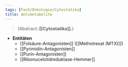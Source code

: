 ```yaml
---
tags: [Fach/Onkologie/Cytostatika]
title: Antimetabolite
---
```

> (Abstract::**[[Cytostatika]].**)
- **Entitäten**
	- [[Folsäure-Antagonisten]] ([[Methotrexat (MTX)]])
	- [[Pyrimidin-Antagonisten]]
	- [[Purin-Antagonisten]]
	- [[Ribonucelotidreduktase-Hemmer]]